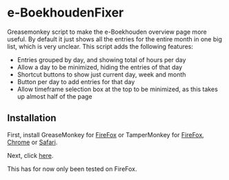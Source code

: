 # e-BoekhoudenFixer

Greasemonkey script to make the e-Boekhouden overview page more useful. By default it just shows all the entries for the entire month in one big list, which is very unclear. This script adds the following features:

- Entries grouped by day, and showing total of hours per day
- Allow a day to be minimized, hiding the entries of that day
- Shortcut buttons to show just current day, week and month
- Button per day to add entries for that day
- Allow timeframe selection box at the top to be minimized, as this takes up almost half of the page

## Installation

First, install GreaseMonkey for [FireFox](https://addons.mozilla.org/en-US/firefox/addon/greasemonkey/) or TamperMonkey for [FireFox](https://addons.mozilla.org/en-US/firefox/addon/tampermonkey/), [Chrome](https://chrome.google.com/webstore/detail/tampermonkey/dhdgffkkebhmkfjojejmpbldmpobfkfo?hl=en) or [Safari](https://tampermonkey.net/?browser=safari).

Next, click [here](https://github.com/JaykeMeijer/e-BoekhoudenFixer/raw/master/eboekhouden.user.js).

This has for now only been tested on FireFox.
